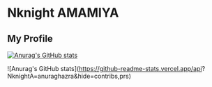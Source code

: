 # Nknight AMAMIYA

## My Profile

[![Anurag's GitHub stats](https://github-readme-stats.vercel.app/api?username=NknightA)](https://github.com/anuraghazra/github-readme-stats)

![Anurag's GitHub stats](https://github-readme-stats.vercel.app/api?
NknightA=anuraghazra&hide=contribs,prs)
